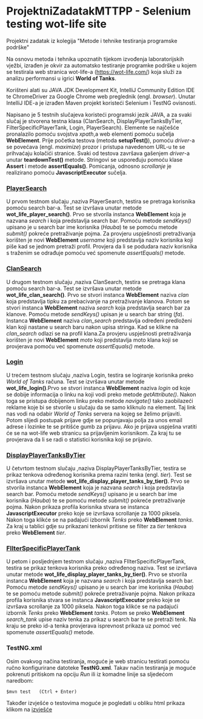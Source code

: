 # ProjektniZadatakMTTPP - Selenium testing wot-life site
Projektni zadatak iz kolegija "Metode i tehnike testiranja programske podrške"

Na osnovu metoda i tehnika upoznatih tijekom izvođenja laboratorijskih vježbi, 
izrađen je okvir za automatsko testiranje programke podrške u kojem se testirala web 
stranica wot-life-a (https://wot-life.com/) koja služi za analizu performansi u igrici **World of Tanks**.

Korišteni alati su JAVA JDK Development Kit, IntelliJ Community Edition IDE te ChromeDriver
za Google Chrome web preglednik (engl. *browser*). Unutar IntelliJ IDE-a je izrađen Maven projekt
koristeći Selenium i TestNG ovisnosti.

Napisano je 5 testnih slučajeva koristeći programski jezik JAVA, a za svaki slučaj je stvorena
testna klasa (ClanSearch, DisplayPlayerTanksByTier, FilterSpecificPlayerTank, Login, PlayerSearch). Elemente se najčešće
pronalazilo pomoću svojstva *xpath*,a web elementi pomoću sučelja **WebElement**. Prije početka testova (metoda **setupTest()**), 
pomoću *driver*-a se povećava (engl. *maximize*) prozor i pristupa navedenom URL-u te se prihvaćaju kolačići stranice. Svaki od testova
završava gašenjem *driver*-a unutar **teardownTest()** metode. Stringovi se uspoređuju 
pomoću klase **Assert** i metode **assertEquals()**. Pomicanja, odnosno *scrollanje* je realizirano pomoću 
**JavascriptExecutor** sučelja.

### [PlayerSearch](kristijan_haubrich_testiranje/src/test/java/PlayerSearch.java)
U prvom testnom slučaju ,naziva PlayerSearch, testira se pretraga korisnika pomoću search bar-a. Test se izvršava unutar metode **wot_life_player_search()**.
Prvo se stvorila instanca **WebElement** koja je nazvana *search* i koja predstavlja search bar. Pomoću metode *sendKeys()* upisano je u search bar ime korisnika (*Hauba*) te se pomoću metode *submit()* pokreće pretraživanje pojma. Za provjeru uspješnosti pretraživanja korišten je novi **WebElement** *username* koji predstavlja naziv korisnika koji piše kad se jednom pretraži profil. Provjera da li se podudara naziv korisnika s traženim se odrađuje pomoću već spomenute *assertEquals()* metode.

### [ClanSearch](kristijan_haubrich_testiranje/src/test/java/ClanSearch.java)
U drugom testnom slučaju ,naziva ClanSearch, testira se pretraga klana pomoću search bar-a. Test se izvršava unutar metode **wot_life_clan_search()**.
Prvo se stvori instanca **WebElement** naziva *clan* koja predstavlja tipku za prebacivanje na pretraživanje klanova. Potom se stvori instanca **WebElement** naziva *search* koja predstavlja search bar za klanove. Pomoću metode *sendKeys()* upisan je u search bar string (*fa*). Instanca **WebElement** naziva *clan_search* predstavlja određeni predloženi klan koji nastane u search baru nakon upisa stringa. Kad se klikne na *clan_search* odlazi se na profil klana.Za provjeru uspješnosti pretraživanja korišten je novi **WebElement** *moto* koji predstavlja moto klana koji se provjerava pomoću već spomenute *assertEquals()* metode.

### [Login](kristijan_haubrich_testiranje/src/test/java/Login.java)
U trećem testnom slučaju ,naziva Login, testira se logiranje korisnika preko *World of Tanks* računa. Test se izvršava unutar metode **wot_life_login()**.Prvo se stvori instanca **WebElement** naziva *login* od koje se dobije informacija o linku na koji vodi preko metode *getAttribute()*. Nakon toga se pristupa dobijenom linku preko metode *navigate()* tako zaobilazeći reklame koje bi se stvorile u slučaju da se samo kliknulo na element. Taj link nas vodi na odabir *World of Tanks* servera na kojeg se želimo prijaviti. Potom slijedi postupak prijave gdje se popunjavaju polja za unos email adrese i lozinke te se pritišće gumb za prijavu. Ako je prijava uspješna vratiti će se na wot-life web stranicu sa prijavljenim korisnikom. Za kraj tu se provjerava da li se radi o statistici korisnika koji se prijavio. 

### [DisplayPlayerTanksByTier](kristijan_haubrich_testiranje/src/test/java/DisplayPlayerTanksByTier.java)
U četvrtom testnom slučaju ,naziva DisplayPlayerTanksByTier, testira se prikaz tenkova određenog korisnika prema razini tenka (engl. *tier*). Test se izvršava unutar metode **wot_life_display_player_tanks_by_tier()**. Prvo se stvorila instanca **WebElement** koja je nazvana *search* i koja predstavlja search bar. Pomoću metode *sendKeys()* upisano je u search bar ime korisnika (*Hauba*) te se pomoću metode *submit()* pokreće pretraživanje pojma.  Nakon prikaza profila korisnika stvara se instanca **JavascriptExecutor** preko koje se izvršava scrollanje za 1000 piksela. Nakon toga klikće se na padajući izbornik *Tenks* preko **WebElement** *tanks*. Za kraj u tablici gdje su prikazani tenkovi pritisne se filter za *tier* tenkova preko **WebElement** *tier*.

### [FIlterSpecificPlayerTank](kristijan_haubrich_testiranje/src/test/java/FIlterSpecificPlayerTank.java)
U petom i posljednjem testnom slučaju ,naziva FIlterSpecificPlayerTank, testira se prikaz tenkova korisnika preko određenog naziva. Test se izvršava unutar metode **wot_life_display_player_tanks_by_tier()**. Prvo se stvorila instanca **WebElement** koja je nazvana *search* i koja predstavlja search bar. Pomoću metode *sendKeys()* upisano je u search bar ime korisnika (*Hauba*) te se pomoću metode *submit()* pokreće pretraživanje pojma.  Nakon prikaza profila korisnika stvara se instanca **JavascriptExecutor** preko koje se izvršava scrollanje za 1000 piksela. Nakon toga klikće se na padajući izbornik *Tenks* preko **WebElement** *tanks*. Potom se preko **WebElement** *search_tank* upise naziv tenka za prikaz u search bar te se pretraži tenk. Na kraju se preko id-a tenka provjerava isprevnost prikaza uz pomoć već spomenute *assertEquals()* metode.

### TestNG.xml
Osim ovakvog načina testiranja, moguće je web stranicu testirati pomoću ručno konfigurirane datoteke
**TestNG.xml**. Takav način testiranja je moguće pokrenuti pritiskom na opciju *Run* ili iz komadne
linije sa sljedećom naredbom:
```
$mvn test   (Ctrl + Enter)
```

Također izvješće o testovima moguće je pogledati u obliku html prikaza klikom na [izvješće]()
